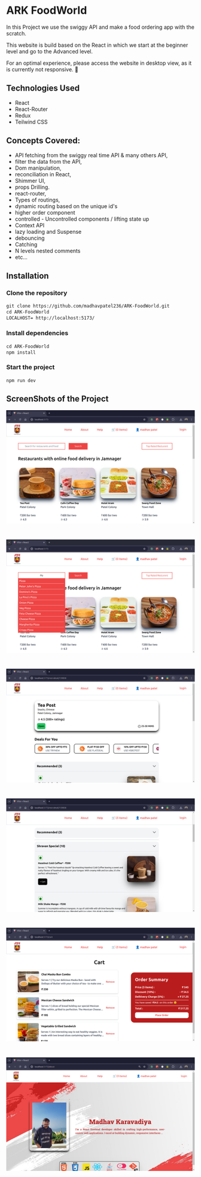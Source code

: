 # ARK FoodWorld

In this Project we use the swiggy API and make a food ordering app with the scratch.

This website is build based on the React in which we start at the beginner level and go to the Advanced level.

For an optimal experience, please access the website in desktop view, as it is currently not responsive. 👀

## Technologies Used

- React
- React-Router
- Redux
- Teilwind CSS

## Concepts Covered:

- API fetching from the swiggy real time API & many others API,
- filter the data from the API,
- Dom manipulation, 
- reconciliation in React,
- Shimmer UI,
- props Drilling.
- react-router, 
- Types of routings, 
- dynamic routing based on the unique id's 
- higher order component
- controlled - Uncontrolled components / lifting state up
- Context API
- lazy loading and Suspense 
- debouncing 
- Catching 
- N levels nested comments
- etc...

<!-- ## features:  -->

## Installation

### Clone the repository

```
git clone https://github.com/madhavpatel236/ARK-FoodWorld.git
cd ARK-FoodWorld
LOCALHOST= http://localhost:5173/
```

### Install dependencies

```
cd ARK-FoodWorld
npm install
```

### Start the project

```
npm run dev
```
## ScreenShots of the Project

![SS1](./src/img/ScreenShots/one.png)
#
![SS2](./src/img/ScreenShots/two.png)
#
![SS3](./src/img/ScreenShots/three.png)
#
![SS4](./src/img/ScreenShots/four.png)
#
![SS5](./src/img/ScreenShots/five.png)
#
![SS6](./src/img/ScreenShots/six.png)